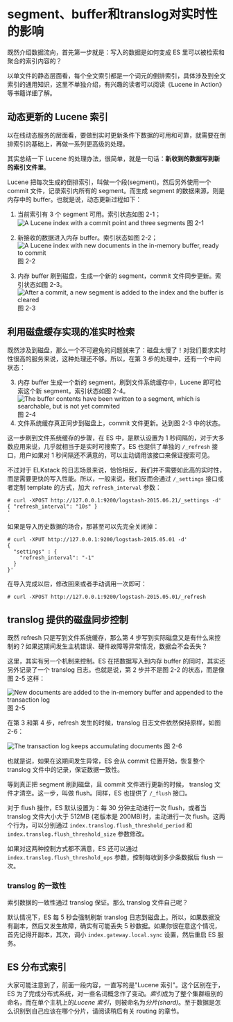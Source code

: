 # segment、buffer和translog对实时性的影响

既然介绍数据流向，首先第一步就是：写入的数据是如何变成 ES 里可以被检索和聚合的索引内容的？

以单文件的静态层面看，每个全文索引都是一个词元的倒排索引，具体涉及到全文索引的通用知识，这里不单独介绍，有兴趣的读者可以阅读《Lucene in Action》等书籍详细了解。

## 动态更新的 Lucene 索引

以在线动态服务的层面看，要做到实时更新条件下数据的可用和可靠，就需要在倒排索引的基础上，再做一系列更高级的处理。

其实总结一下 Lucene 的处理办法，很简单，就是一句话：**新收到的数据写到新的索引文件里**。

Lucene 把每次生成的倒排索引，叫做一个段(segment)。然后另外使用一个 commit 文件，记录索引内所有的 segment。而生成 segment 的数据来源，则是内存中的 buffer。也就是说，动态更新过程如下：

1. 当前索引有 3 个 segment 可用。索引状态如图 2-1；
![A Lucene index with a commit point and three segments](https://www.elastic.co/guide/en/elasticsearch/guide/current/images/elas_1101.png)
图 2-1

2. 新接收的数据进入内存 buffer。索引状态如图 2-2；
![A Lucene index with new documents in the in-memory buffer, ready to commit](https://www.elastic.co/guide/en/elasticsearch/guide/current/images/elas_1102.png)
图 2-2

3. 内存 buffer 刷到磁盘，生成一个新的 segment，commit 文件同步更新。索引状态如图 2-3。
![After a commit, a new segment is added to the index and the buffer is cleared](https://www.elastic.co/guide/en/elasticsearch/guide/current/images/elas_1103.png)
图 2-3

## 利用磁盘缓存实现的准实时检索

既然涉及到磁盘，那么一个不可避免的问题就来了：磁盘太慢了！对我们要求实时性很高的服务来说，这种处理还不够。所以，在第 3 步的处理中，还有一个中间状态：

3. 内存 buffer 生成一个新的 segment，刷到文件系统缓存中，Lucene 即可检索这个新 segment。索引状态如图 2-4。
![The buffer contents have been written to a segment, which is searchable, but is not yet commited](https://www.elastic.co/guide/en/elasticsearch/guide/current/images/elas_1105.png)
图 2-4
4. 文件系统缓存真正同步到磁盘上，commit 文件更新。达到图 2-3 中的状态。

这一步刷到文件系统缓存的步骤，在 ES 中，是默认设置为 1 秒间隔的，对于大多数应用来说，几乎就相当于是实时可搜索了。ES 也提供了单独的 `/_refresh` 接口，用户如果对 1 秒间隔还不满意的，可以主动调用该接口来保证搜索可见。

不过对于 ELKstack 的日志场景来说，恰恰相反，我们并不需要如此高的实时性，而是需要更快的写入性能。所以，一般来说，我们反而会通过 `/_settings` 接口或者定制 template 的方式，加大 `refresh_interval` 参数：

```
# curl -XPOST http://127.0.0.1:9200/logstash-2015.06.21/_settings -d'
{ "refresh_interval": "10s" }
'
```

如果是导入历史数据的场合，那甚至可以先完全关闭掉：

```
# curl -XPUT http://127.0.0.1:9200/logstash-2015.05.01 -d'
{
  "settings" : {
    "refresh_interval": "-1"
  }
}'
```

在导入完成以后，修改回来或者手动调用一次即可：

```
# curl -XPOST http://127.0.0.1:9200/logstash-2015.05.01/_refresh
```

## translog 提供的磁盘同步控制

既然 refresh 只是写到文件系统缓存，那么第 4 步写到实际磁盘又是有什么来控制的？如果这期间发生主机错误、硬件故障等异常情况，数据会不会丢失？

这里，其实有另一个机制来控制。ES 在把数据写入到内存 buffer 的同时，其实还另外记录了一个 translog 日志。也就是说，第 2 步并不是图 2-2 的状态，而是像图 2-5 这样：

![New documents are added to the in-memory buffer and appended to the transaction log](https://www.elastic.co/guide/en/elasticsearch/guide/current/images/elas_1106.png)
图 2-5

在第 3 和第 4 步，refresh 发生的时候，translog 日志文件依然保持原样，如图 2-6：

![The transaction log keeps accumulating documents](https://www.elastic.co/guide/en/elasticsearch/guide/current/images/elas_1108.png)
图 2-6

也就是说，如果在这期间发生异常，ES 会从 commit 位置开始，恢复整个 translog 文件中的记录，保证数据一致性。

等到真正把 segment 刷到磁盘，且 commit 文件进行更新的时候， translog 文件才清空。这一步，叫做 flush。同样，ES 也提供了 `/_flush` 接口。

对于 flush 操作，ES 默认设置为：每 30 分钟主动进行一次 flush，或者当 translog 文件大小大于 512MB (老版本是 200MB)时，主动进行一次 flush。这两个行为，可以分别通过 `index.translog.flush_threshold_period` 和 `index.translog.flush_threshold_size` 参数修改。

如果对这两种控制方式都不满意，ES 还可以通过 `index.translog.flush_threshold_ops` 参数，控制每收到多少条数据后 flush 一次。

### translog 的一致性

索引数据的一致性通过 translog 保证。那么 translog 文件自己呢？

默认情况下，ES 每 5 秒会强制刷新 translog 日志到磁盘上。所以，如果数据没有副本，然后又发生故障，确实有可能丢失 5 秒数据。如果你很在意这个情况，首先记得开副本，其次，调小 `index.gateway.local.sync` 设置，然后重启 ES 服务。

## ES 分布式索引

大家可能注意到了，前面一段内容，一直写的是"Lucene 索引"。这个区别在于，ES 为了完成分布式系统，对一些名词概念作了变动。*索引*成为了整个集群级别的命名，而在单个主机上的*Lucene 索引*，则被命名为*分片(shard)*。至于数据是怎么识别到自己应该在哪个分片，请阅读稍后有关 routing 的章节。

